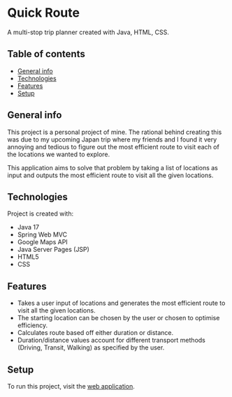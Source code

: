 # Quick Route

A multi-stop trip planner created with Java, HTML, CSS.

## Table of contents
* [General info](#general-info)
* [Technologies](#technologies)
* [Features](#features)
* [Setup](#setup)

## General info
This project is a personal project of mine. The rational behind creating this was due to my upcoming Japan trip where my friends and I found it very annoying and tedious to figure out the most efficient route to visit each of the locations we wanted to explore. 

This application aims to solve that problem by taking a list of locations as input and outputs the most efficient route to visit all the given locations.

## Technologies
Project is created with:
* Java 17
* Spring Web MVC
* Google Maps API
* Java Server Pages (JSP)
* HTML5
* CSS
	
 ## Features
- Takes a user input of locations and generates the most efficient route to visit all the given locations.
- The starting location can be chosen by the user or chosen to optimise efficiency.
- Calculates route based off either duration or distance.
- Duration/distance values account for different transport methods (Driving, Transit, Walking) as specified by the user.
 
## Setup
To run this project, visit the [web application](https://app.benzhou.dev/).
